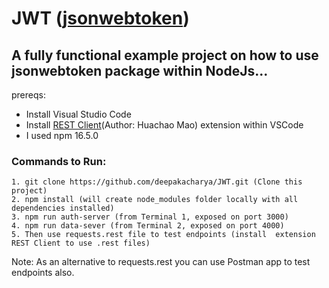 # JWT (<a href="https://www.npmjs.com/package/jsonwebtoken" target="_blank">jsonwebtoken</a>)
## A fully functional example project on how to use jsonwebtoken package within NodeJs...
prereqs:
* Install Visual Studio Code
* Install <a href="https://marketplace.visualstudio.com/items?itemName=humao.rest-client" target="_blank">REST Client</a>(Author: Huachao Mao) extension within VSCode
* I used npm 16.5.0

### Commands to Run:
```
1. git clone https://github.com/deepakacharya/JWT.git (Clone this project)
2. npm install (will create node_modules folder locally with all dependencies installed)
3. npm run auth-server (from Terminal 1, exposed on port 3000)
4. npm run data-sever (from Terminal 2, exposed on port 4000)
5. Then use requests.rest file to test endpoints (install  extension REST Client to use .rest files)
```

Note:
As an alternative to requests.rest you can use Postman app to test endpoints also.
